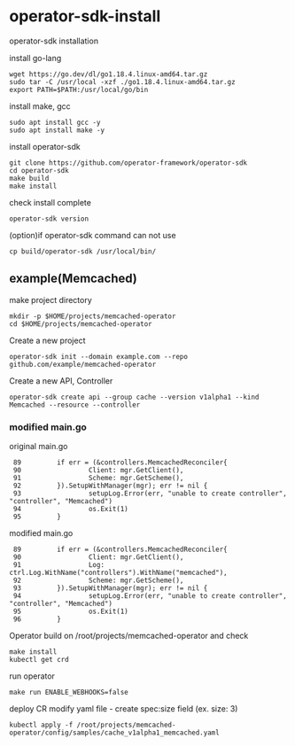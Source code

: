 # operator-sdk-install
operator-sdk installation

install go-lang
```
wget https://go.dev/dl/go1.18.4.linux-amd64.tar.gz
sudo tar -C /usr/local -xzf ./go1.18.4.linux-amd64.tar.gz
export PATH=$PATH:/usr/local/go/bin

```

install make, gcc
```
sudo apt install gcc -y
sudo apt install make -y

```

install operator-sdk
```
git clone https://github.com/operator-framework/operator-sdk
cd operator-sdk
make build
make install

```

check install complete
```
operator-sdk version

```

(option)if operator-sdk command can not use
```
cp build/operator-sdk /usr/local/bin/

```

## example(Memcached)
make project directory
```
mkdir -p $HOME/projects/memcached-operator
cd $HOME/projects/memcached-operator

```

Create a new project 
```
operator-sdk init --domain example.com --repo github.com/example/memcached-operator

```

Create a new API, Controller
```
operator-sdk create api --group cache --version v1alpha1 --kind Memcached --resource --controller

```

### modified main.go
original main.go
```
 89         if err = (&controllers.MemcachedReconciler{
 90                 Client: mgr.GetClient(),
 91                 Scheme: mgr.GetScheme(),
 92         }).SetupWithManager(mgr); err != nil {
 93                 setupLog.Error(err, "unable to create controller", "controller", "Memcached")
 94                 os.Exit(1)
 95         }
```

modified main.go
```
 89         if err = (&controllers.MemcachedReconciler{
 90                 Client: mgr.GetClient(),
 91                 Log:    ctrl.Log.WithName("controllers").WithName("memcached"),
 92                 Scheme: mgr.GetScheme(),
 93         }).SetupWithManager(mgr); err != nil {
 94                 setupLog.Error(err, "unable to create controller", "controller", "Memcached")
 95                 os.Exit(1)
 96         }
```



Operator build on /root/projects/memcached-operator and check
```
make install
kubectl get crd
```

run operator
```
make run ENABLE_WEBHOOKS=false
```

deploy CR
modify yaml file - create spec:size field (ex. size: 3)
```
kubectl apply -f /root/projects/memcached-operator/config/samples/cache_v1alpha1_memcached.yaml
```
